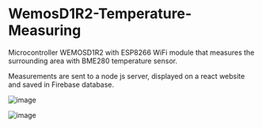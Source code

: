# WemosD1R2-Temperature-Measuring

Microcontroller WEMOSD1R2 with ESP8266 WiFi module that measures the surrounding area with BME280 temperature sensor.

Measurements are sent to a node js server, displayed on a react website and saved in Firebase database.

![image](https://user-images.githubusercontent.com/83918157/215276298-228117ba-c6cb-4ed8-9887-87dacddb3f56.png)

![image](https://user-images.githubusercontent.com/83918157/215276311-ebb25e9f-52c2-43a8-8af4-4000cae3e940.png)

